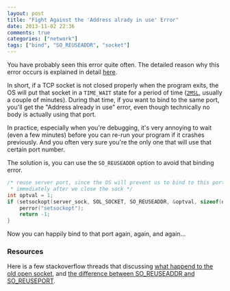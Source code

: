 ```yaml
---
layout: post
title: "Fight Against the 'Address alrady in use' Error"
date: 2013-11-02 22:36
comments: true
categories: ["network"]
tags: ["bind", "SO_REUSEADDR", "socket"]
---
```


You have probably seen this error quite often. The detailed reason why this
error occurs is explained in detail [here][article]. 

<!--more -->

In short, if a TCP socket is
not closed properly when the program exits, the OS will put that socket in a `TIME_WAIT`
state for a period of time ([`2MSL`][2msl], usually a couple of minutes). During that time, if
you want to bind to the same port, you'll get the "Address already in use"
error, even though technically no body is actually using that port.

In practice, especially when you're debugging, it's very annoying to wait (even
a few minutes) before you can re-run your program if it crashes previously. And
you often very sure you're the only one that will use that certain port
number. 

The solution is, you can use the `SO_REUSEADDR` option to avoid that binding error.


```c
/* reuse server port, since the OS will prevent us to bind to this port
 * immediately after we close the sock */
int optval = 1;
if (setsockopt(server_sock, SOL_SOCKET, SO_REUSEADDR, &optval, sizeof(optval)) != 0) {
    perror("setsockopt");
    return -1;
}
```

Now you can happily bind to that port again, again, and again...

### Resources

Here is a few stackoverflow threads that discussing [what happend to the old open
socket][so1], and [the difference between SO_REUSEADDR and
SO_REUSEPORT][so2].


[article]: http://www.serverframework.com/asynchronousevents/2011/01/time-wait-and-its-design-implications-for-protocols-and-scalable-servers.html
[2msl]: http://www.borella.net/content/MITP432/TCP/text26.html
[so1]: http://stackoverflow.com/questions/775638/using-so-reuseaddr-what-happens-to-previously-open-socket
[so2]: http://stackoverflow.com/questions/14388706/socket-options-so-reuseaddr-and-so-reuseport-how-do-they-differ-do-they-mean-t

